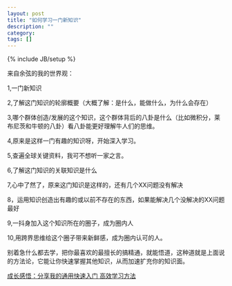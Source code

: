 ```yaml
---
layout: post
title: "如何学习一门新知识"
description: ""
category: 
tags: []
---
```

{% include JB/setup %}


来自余弦的我的世界观：

1,一门新知识

2,了解这门知识的轮廓概要（大概了解：是什么，能做什么，为什么会存在）

3,哪个群体创造/发展的这个知识，这个群体背后的八卦是什么（比如微积分，莱布尼茨和牛顿的八卦）看八卦能更好理解牛人们的思维。

4,原来是这样一门有趣的知识呀，开始深入学习。

5,查遍全球关键资料，我可不想听一家之言。

6,了解这门知识的关联知识是什么

7,心中了然了，原来这门知识是这样的，还有几个XX问题没有解决

8，运用知识创造出有趣的或以前不存在的东西，如果能解决几个没解决的XX问题最好

9,一抖身加入这个知识所在的圈子，成为圈内人

10,用跨界思维给这个圈子带来新鲜感，成为圈内认可的人。

别着急什么都去学，把你最喜欢的最擅长的搞精通，就能悟道，这种道就是上面说的方法论，它能让你快速掌握其他知识，从而加速扩充你的知识面。


[成长感悟：分享我的通用快速入门 高效学习方法](http://www.cnseay.com/3608/)

